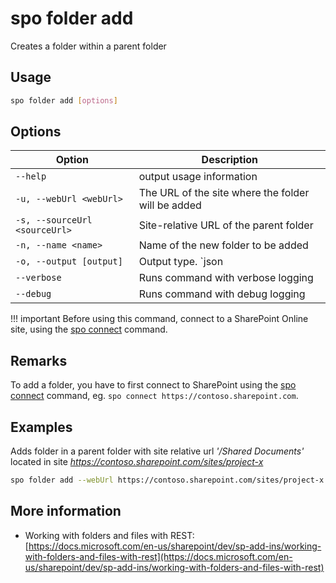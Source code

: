 # spo folder add

Creates a folder within a parent folder

## Usage

```sh
spo folder add [options]
```

## Options

Option|Description
------|-----------
`--help`|output usage information
`-u, --webUrl <webUrl>`|The URL of the site where the folder will be added
`-s, --sourceUrl <sourceUrl>`|Site-relative URL of the parent folder
`-n, --name <name>`|Name of the new folder to be added
`-o, --output [output]`|Output type. `json|text`. Default `text`
`--verbose`|Runs command with verbose logging
`--debug`|Runs command with debug logging

!!! important
    Before using this command, connect to a SharePoint Online site, using the [spo connect](../connect.md) command.

## Remarks

  To add a folder, you have to first connect to SharePoint using the [spo connect](../connect.md) command, eg. `spo connect https://contoso.sharepoint.com`.

## Examples

Adds folder in a parent folder with site relative url _'/Shared Documents'_ located in site _https://contoso.sharepoint.com/sites/project-x_

```sh
spo folder add --webUrl https://contoso.sharepoint.com/sites/project-x --sourceUrl '/Shared Documents' --name 'My Folder Name'
```

## More information

- Working with folders and files with REST: [https://docs.microsoft.com/en-us/sharepoint/dev/sp-add-ins/working-with-folders-and-files-with-rest](https://docs.microsoft.com/en-us/sharepoint/dev/sp-add-ins/working-with-folders-and-files-with-rest)